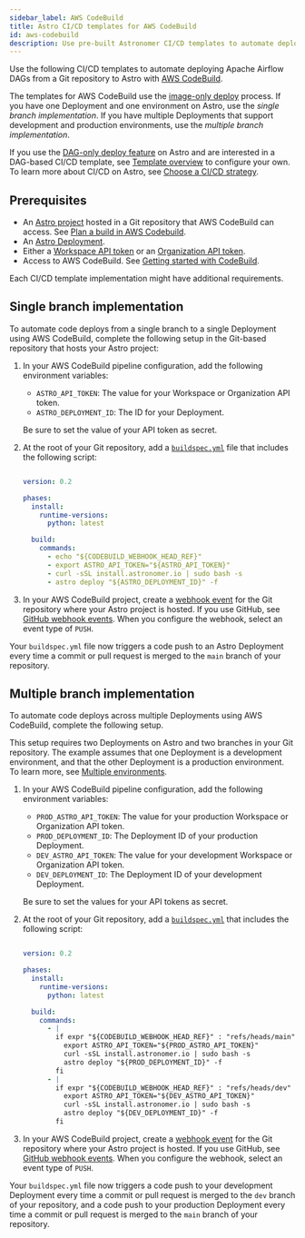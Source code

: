 ```yaml
---
sidebar_label: AWS CodeBuild
title: Astro CI/CD templates for AWS CodeBuild
id: aws-codebuild
description: Use pre-built Astronomer CI/CD templates to automate deploying Apache Airflow DAGs to Astro using AWS CodeBuild.
---
```


Use the following CI/CD templates to automate deploying Apache Airflow DAGs from a Git repository to Astro with [AWS CodeBuild](https://aws.amazon.com/codebuild/).

The templates for AWS CodeBuild use the [image-only deploy](template-overview.md#template-types) process. If you have one Deployment and one environment on Astro, use the _single branch implementation_. If you have multiple Deployments that support development and production environments, use the _multiple branch implementation_.

If you use the [DAG-only deploy feature](astro/deploy-code#deploy-dags-only) on Astro and are interested in a DAG-based CI/CD template, see [Template overview](template-overview.md) to configure your own. To learn more about CI/CD on Astro, see [Choose a CI/CD strategy](set-up-ci-cd.md).

## Prerequisites

- An [Astro project](cli/develop-project.md#create-an-astro-project) hosted in a Git repository that AWS CodeBuild can access. See [Plan a build in AWS Codebuild](https://docs.aws.amazon.com/codebuild/latest/userguide/planning.html).
- An [Astro Deployment](create-deployment.md).
- Either a [Workspace API token](workspace-api-tokens.md) or an [Organization API token](organization-api-tokens.md).
- Access to AWS CodeBuild. See [Getting started with CodeBuild](https://docs.aws.amazon.com/codebuild/latest/userguide/getting-started-overview.html).

Each CI/CD template implementation might have additional requirements.

## Single branch implementation

To automate code deploys from a single branch to a single Deployment using AWS CodeBuild, complete the following setup in the Git-based repository that hosts your Astro project:

1. In your AWS CodeBuild pipeline configuration, add the following environment variables:

    - `ASTRO_API_TOKEN`: The value for your Workspace or Organization API token.
    - `ASTRO_DEPLOYMENT_ID`: The ID for your Deployment.

    Be sure to set the value of your API token as secret.

2. At the root of your Git repository, add a [`buildspec.yml`](https://docs.aws.amazon.com/codebuild/latest/userguide/build-spec-ref.html#build-spec-ref-example) file that includes the following script:

   ```yaml

   version: 0.2

   phases:
     install:
       runtime-versions:
         python: latest

     build:
       commands:
         - echo "${CODEBUILD_WEBHOOK_HEAD_REF}"
         - export ASTRO_API_TOKEN="${ASTRO_API_TOKEN}"
         - curl -sSL install.astronomer.io | sudo bash -s
         - astro deploy "${ASTRO_DEPLOYMENT_ID}" -f

    ```

3. In your AWS CodeBuild project, create a [webhook event](https://docs.aws.amazon.com/codebuild/latest/userguide/webhooks.html) for the Git repository where your Astro project is hosted. If you use GitHub, see [GitHub webhook events](https://docs.aws.amazon.com/codebuild/latest/userguide/github-webhook.html). When you configure the webhook, select an event type of `PUSH`.

Your `buildspec.yml` file now triggers a code push to an Astro Deployment every time a commit or pull request is merged to the `main` branch of your repository.

## Multiple branch implementation

To automate code deploys across multiple Deployments using AWS CodeBuild, complete the following setup.

This setup requires two Deployments on Astro and two branches in your Git repository. The example assumes that one Deployment is a development environment, and that the other Deployment is a production environment. To learn more, see [Multiple environments](astro/set-up-ci-cd#multiple-environments).

1. In your AWS CodeBuild pipeline configuration, add the following environment variables:

    - `PROD_ASTRO_API_TOKEN`: The value for your production Workspace or Organization API token.
    - `PROD_DEPLOYMENT_ID`: The Deployment ID of your production Deployment.
    - `DEV_ASTRO_API_TOKEN`: The value for your development Workspace or Organization API token.
    - `DEV_DEPLOYMENT_ID`: The Deployment ID of your development Deployment.

    Be sure to set the values for your API tokens as secret.

2. At the root of your Git repository, add a [`buildspec.yml`](https://docs.aws.amazon.com/codebuild/latest/userguide/build-spec-ref.html#build-spec-ref-example) that includes the following script:

   ```yaml

   version: 0.2

   phases:
     install:
       runtime-versions:
         python: latest

     build:
       commands:
         - |
           if expr "${CODEBUILD_WEBHOOK_HEAD_REF}" : "refs/heads/main" >/dev/null; then
             export ASTRO_API_TOKEN="${PROD_ASTRO_API_TOKEN}"
             curl -sSL install.astronomer.io | sudo bash -s
             astro deploy "${PROD_DEPLOYMENT_ID}" -f
           fi
         - |
           if expr "${CODEBUILD_WEBHOOK_HEAD_REF}" : "refs/heads/dev" >/dev/null; then
             export ASTRO_API_TOKEN="${DEV_ASTRO_API_TOKEN}"
             curl -sSL install.astronomer.io | sudo bash -s
             astro deploy "${DEV_DEPLOYMENT_ID}" -f
           fi
    ```

3. In your AWS CodeBuild project, create a [webhook event](https://docs.aws.amazon.com/codebuild/latest/userguide/webhooks.html) for the Git repository where your Astro project is hosted. If you use GitHub, see [GitHub webhook events](https://docs.aws.amazon.com/codebuild/latest/userguide/github-webhook.html). When you configure the webhook, select an event type of `PUSH`.

Your `buildspec.yml` file now triggers a code push to your development Deployment every time a commit or pull request is merged to the `dev` branch of your repository, and a code push to your production Deployment every time a commit or pull request is merged to the `main` branch of your repository.